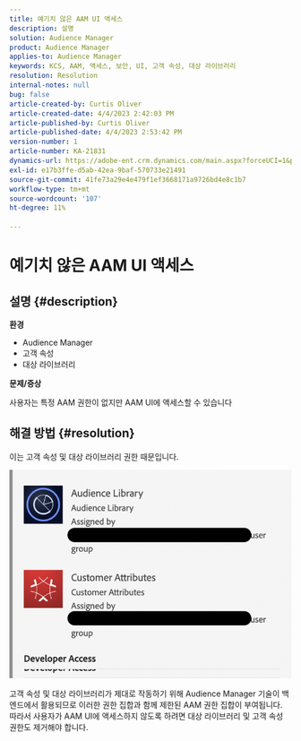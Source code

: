 ```yaml
---
title: 예기치 않은 AAM UI 액세스
description: 설명
solution: Audience Manager
product: Audience Manager
applies-to: Audience Manager
keywords: KCS, AAM, 액세스, 보안, UI, 고객 속성, 대상 라이브러리
resolution: Resolution
internal-notes: null
bug: false
article-created-by: Curtis Oliver
article-created-date: 4/4/2023 2:42:03 PM
article-published-by: Curtis Oliver
article-published-date: 4/4/2023 2:53:42 PM
version-number: 1
article-number: KA-21831
dynamics-url: https://adobe-ent.crm.dynamics.com/main.aspx?forceUCI=1&pagetype=entityrecord&etn=knowledgearticle&id=e9c726db-f6d2-ed11-a7c7-6045bd006b25
exl-id: e17b3ffe-d5ab-42ea-9baf-570733e21491
source-git-commit: 41fe73a29e4e479f1ef3668171a9726bd4e8c1b7
workflow-type: tm+mt
source-wordcount: '107'
ht-degree: 11%

---
```


# 예기치 않은 AAM UI 액세스

## 설명 {#description}


<b>환경</b>

- Audience Manager
- 고객 속성
- 대상 라이브러리


<b>문제/증상</b>



사용자는 특정 AAM 권한이 없지만 AAM UI에 액세스할 수 있습니다


## 해결 방법 {#resolution}


이는 고객 속성 및 대상 라이브러리 권한 때문입니다.

![](assets/0f984131-f8d2-ed11-a7c7-6045bd006b25.png)



고객 속성 및 대상 라이브러리가 제대로 작동하기 위해 Audience Manager 기술이 백엔드에서 활용되므로 이러한 권한 집합과 함께 제한된 AAM 권한 집합이 부여됩니다. 따라서 사용자가 AAM UI에 액세스하지 않도록 하려면 대상 라이브러리 및 고객 속성 권한도 제거해야 합니다.
